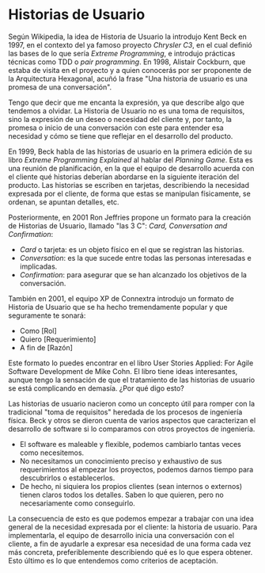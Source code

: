 # Historias de Usuario

Según Wikipedia, la idea de Historia de Usuario la introdujo Kent Beck en 1997, en el contexto del ya famoso proyecto _Chrysler C3_, en el cual definió las bases de lo que sería _Extreme Programming_, e introdujo prácticas técnicas como TDD o _pair programming_. En 1998, Alistair Cockburn, que estaba de visita en el proyecto y a quien conocerás por ser proponente de la Arquitectura Hexagonal, acuñó la frase "Una historia de usuario es una promesa de una conversación".

Tengo que decir que me encanta la expresión, ya que describe algo que tendemos a olvidar. La Historia de Usuario no es una toma de requisitos, sino la expresión de un deseo o necesidad del cliente y, por tanto, la promesa o inicio de una conversación con este para entender esa necesidad y cómo se tiene que reflejar en el desarrollo del producto.

En 1999, Beck habla de las historias de usuario en la primera edición de su libro _Extreme Programming Explained_ al hablar del _Planning Game_. Esta es una reunión de planificación, en la que el equipo de desarrollo acuerda con el cliente qué historias deberían abordarse en la siguiente iteración del producto. Las historias se escriben en tarjetas, describiendo la necesidad expresada por el cliente, de forma que estas se manipulan físicamente, se ordenan, se apuntan detalles, etc.

Posteriormente, en 2001 Ron Jeffries propone un formato para la creación de Historias de Usuario, llamado "las 3 C": _Card, Conversation and Confirmation_:

* _Card_ o tarjeta: es un objeto físico en el que se registran las historias.
* _Conversation_: es la que sucede entre todas las personas interesadas e implicadas.
* _Confirmation_: para asegurar que se han alcanzado los objetivos de la conversación.

También en 2001, el equipo XP de Connextra introdujo un formato de Historia de Usuario que se ha hecho tremendamente popular y que seguramente te sonará:

* Como [Rol]
* Quiero [Requerimiento]
* A fin de [Razón]

Este formato lo puedes encontrar en el libro User Stories Applied: For Agile Software Development de Mike Cohn. El libro tiene ideas interesantes, aunque tengo la sensación de que el tratamiento de las historias de usuario se está complicando en demasía. ¿Por qué digo esto? 

Las historias de usuario nacieron como un concepto útil para romper con la tradicional "toma de requisitos" heredada de los procesos de ingeniería física. Beck y otros se dieron cuenta de varios aspectos que caracterizan el desarrollo de software si lo comparamos con otros proyectos de ingeniería.

* El software es maleable y flexible, podemos cambiarlo tantas veces como necesitemos.
* No necesitamos un conocimiento preciso y exhaustivo de sus requerimientos al empezar los proyectos, podemos darnos tiempo para descubrirlos o establecerlos.
* De hecho, ni siquiera los propios clientes (sean internos o externos) tienen claros todos los detalles. Saben lo que quieren, pero no necesariamente como conseguirlo.

La consecuencia de esto es que podemos empezar a trabajar con una idea general de la necesidad expresada por el cliente: la historia de usuario. Para implementarla, el equipo de desarrollo inicia una conversación con el cliente, a fin de ayudarle a expresar esa necesidad de una forma cada vez más concreta, preferiblemente describiendo qué es lo que espera obtener. Esto último es lo que entendemos como criterios de aceptación. 
